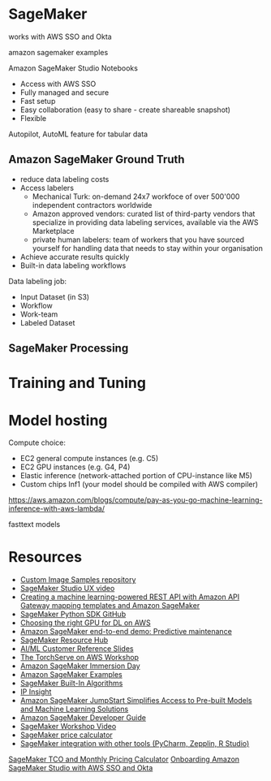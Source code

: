 # SageMaker
works with AWS SSO and Okta

amazon sagemaker examples

Amazon SageMaker Studio Notebooks
- Access with AWS SSO
- Fully managed and secure
- Fast setup
- Easy collaboration (easy to share - create shareable snapshot)
- Flexible

Autopilot, AutoML feature for tabular data

## Amazon SageMaker Ground Truth
- reduce data labeling costs
- Access labelers
  - Mechanical Turk: on-demand 24x7 workfoce of over 500'000 independent contractors worldwide
  - Amazon approved vendors: curated list of third-party vendors that specialize in providing data labeling services, available via the AWS Marketplace
  - private human labelers: team of workers that you have sourced yourself for handling data that needs to stay within your organisation
- Achieve accurate results quickly
- Built-in data labeling workflows

Data labeling job:
- Input Dataset (in S3)
- Workflow
- Work-team
- Labeled Dataset

## SageMaker Processing

# Training and Tuning

# Model hosting
Compute choice:

- EC2 general compute instances (e.g. C5)
- EC2 GPU instances (e.g. G4, P4)
- Elastic inference (network-attached portion of CPU-instance like M5)
- Custom chips Inf1 (your model should be compiled with AWS compiler)

https://aws.amazon.com/blogs/compute/pay-as-you-go-machine-learning-inference-with-aws-lambda/


fasttext models



# Resources
- [Custom Image Samples repository](https://github.com/aws-samples/sagemaker-studio-custom-image-samples)
- [SageMaker Studio UX video](https://www.youtube.com/watch?v=7QSsysGX14w&list=PLhr1KZpdzukcOr_6j_zmSrvYnLUtgqsZz&index=15)
- [Creating a machine learning-powered REST API with Amazon API Gateway mapping templates and Amazon SageMaker](https://aws.amazon.com/blogs/machine-learning/creating-a-machine-learning-powered-rest-api-with-amazon-api-gateway-mapping-templates-and-amazon-sagemaker/)
- [SageMaker Python SDK GitHub](https://github.com/aws/sagemaker-python-sdk)
- [Choosing the right GPU for DL on AWS](https://towardsdatascience.com/choosing-the-right-gpu-for-deep-learning-on-aws-d69c157d8c86)
- [Amazon SageMaker end-to-end demo: Predictive maintenance](https://youtu.be/weURTTDc8dM)
- [SageMaker Resource Hub](wisdom)  
- [AI/ML Customer Reference Slides](highspot)  
- [The TorchServe on AWS Workshop](https://torchserve-on-aws.workshop.aws/en/100-introduction.html)  
- [Amazon SageMaker Immersion Day](https://github.com/aws-samples/amazon-sagemaker-immersion-day)   
- [Amazon SageMaker Examples](https://github.com/aws/amazon-sagemaker-examples)  
- [SageMaker Built-In Algorithms](https://docs.aws.amazon.com/sagemaker/latest/dg/algos.html)  
- [IP Insight](https://docs.aws.amazon.com/sagemaker/latest/dg/ip-insights.html)  
- [Amazon SageMaker JumpStart Simplifies Access to Pre-built Models and Machine Learning Solutions](https://aws.amazon.com/blogs/aws/amazon-sagemaker-jumpstart-simplifies-access-to-prebuilt-models-and-machine-learning-models/)  
- [Amazon SageMaker Developer Guide](https://github.com/awsdocs/amazon-sagemaker-developer-guide/blob/master/doc_source/index.md)
- [SageMaker Workshop Video](https://broadcast.amazon.com/channels/21150/playlists/10215)
- [SageMaker price calculator](https://calculator.aws/#/createCalculator/SageMaker)
- [SageMaker integration with other tools (PyCharm, Zepplin, R Studio)](https://answers.amazon.com/posts/192686?ref=daily_digest)

[SageMaker TCO and Monthly Pricing Calculator]()
[Onboarding Amazon SageMaker Studio with AWS SSO and Okta]()
